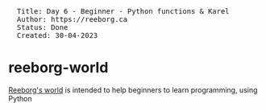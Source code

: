 

<pre>
  Title: Day 6 - Beginner - Python functions & Karel
  Author: https://reeborg.ca
  Status: Done
  Created: 30-04-2023
</pre>

# reeborg-world

[Reeborg's world](https://reeborg.ca/reeborg.html) is intended to help beginners to learn programming, using Python